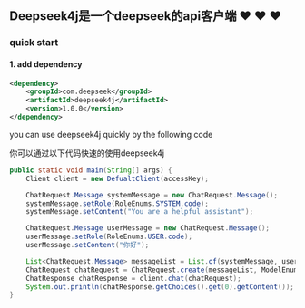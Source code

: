 ## Deepseek4j是一个deepseek的api客户端 ❤ ❤ ❤ 

### quick start

#### 1. add dependency

```xml
<dependency>
    <groupId>com.deepseek</groupId>
    <artifactId>deepseek4j</artifactId>
    <version>1.0.0</version>
</dependency>
```

you can use deepseek4j quickly by the following code

你可以通过以下代码快速的使用deepseek4j

```java
public static void main(String[] args) {
    Client client = new DefualtClient(accessKey);

    ChatRequest.Message systemMessage = new ChatRequest.Message();
    systemMessage.setRole(RoleEnums.SYSTEM.code);
    systemMessage.setContent("You are a helpful assistant");

    ChatRequest.Message userMessage = new ChatRequest.Message();
    userMessage.setRole(RoleEnums.USER.code);
    userMessage.setContent("你好");

    List<ChatRequest.Message> messageList = List.of(systemMessage, userMessage);
    ChatRequest chatRequest = ChatRequest.create(messageList, ModelEnums.DEEPSEEK_CHAT.code);
    ChatResponse chatResponse = client.chat(chatRequest);
    System.out.println(chatResponse.getChoices().get(0).getContent());
}
```




